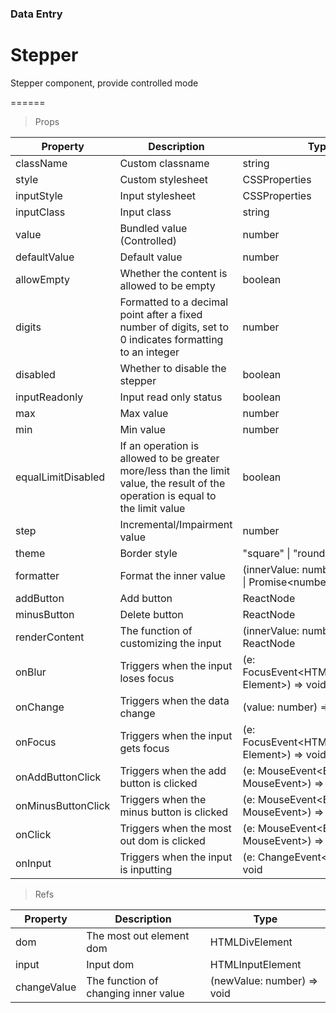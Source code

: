 ### Data Entry

# Stepper 

Stepper component, provide controlled mode

======

> Props

|Property|Description|Type|DefaultValue|
|----------|-------------|------|------|
|className|Custom classname|string|-|
|style|Custom stylesheet|CSSProperties|-|
|inputStyle|Input stylesheet|CSSProperties|-|
|inputClass|Input class|string|-|
|value|Bundled value (Controlled)|number|-|
|defaultValue|Default value|number|1|
|allowEmpty|Whether the content is allowed to be empty|boolean|false|
|digits|Formatted to a decimal point after a fixed number of digits, set to 0 indicates formatting to an integer|number|0|
|disabled|Whether to disable the stepper|boolean|false|
|inputReadonly|Input read only status|boolean|false|
|max|Max value|number|Infinity|
|min|Min value|number|1|
|equalLimitDisabled|If an operation is allowed to be greater more/less than the limit value, the result of the operation is equal to the limit value|boolean|-|
|step|Incremental/Impairment value|number|1|
|theme|Border style|"square" \| "round" \| "default"|"default"|
|formatter|Format the inner value|(innerValue: number) =\> number \| Promise\<number\>|-|
|addButton|Add button|ReactNode|-|
|minusButton|Delete button|ReactNode|-|
|renderContent|The function of customizing the input|(innerValue: number) =\> ReactNode|-|
|onBlur|Triggers when the input loses focus|(e: FocusEvent\<HTMLInputElement, Element\>) =\> void|-|
|onChange|Triggers when the data change|(value: number) =\> void|-|
|onFocus|Triggers when the input gets focus|(e: FocusEvent\<HTMLInputElement, Element\>) =\> void|-|
|onAddButtonClick|Triggers when the add button is clicked|(e: MouseEvent\<Element, MouseEvent\>) =\> void|-|
|onMinusButtonClick|Triggers when the minus button is clicked|(e: MouseEvent\<Element, MouseEvent\>) =\> void|-|
|onClick|Triggers when the most out dom is clicked|(e: MouseEvent\<Element, MouseEvent\>) =\> void|-|
|onInput|Triggers when the input is inputting|(e: ChangeEvent\<Element\>) =\> void|-|

> Refs

|Property|Description|Type|
|----------|-------------|------|
|dom|The most out element dom|HTMLDivElement|
|input|Input dom|HTMLInputElement|
|changeValue|The function of changing inner value|(newValue: number) =\> void|
